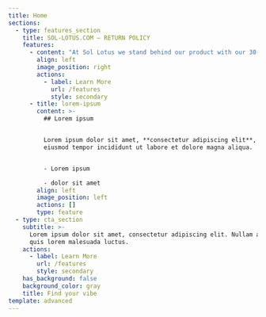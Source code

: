 ```yaml
---
title: Home
sections:
  - type: features_section
    title: SOL-LOTUS.COM – RETURN POLICY
    features:
      - content: "At Sol Lotus we stand behind our product with our 30-day guaranty. If you are not satisfied with our products, you may request a refund of the full purchase price within 30 days of the product received date. If more than 30 days passed since your receipt of the product(s), we unfortunately can’t offer you a refund.\n\nYou may return new, unused, and unopened products in their original packaging and in saleable condition only within 30 days of delivery for a full refund. However, we do ask that you pay shipping for these returns. If the return is a result of our error, such as an incorrect or defective product, you will receive a full refund for the item. No refunds will be issued for products that have been opened or used.\n\nOnly regularly priced items may be refunded, unfortunately sale items are final sales and cannot be refunded.\n\nTo return products, you must first call us at (414) 420-0247 or email us at support@sol-lotus.com to obtain a Return Merchandise Authorization (“RMA”) number before shipping your product back to us. No returns of any type will be accepted without an RMA number.\n\nAfter obtaining an RMA, all returns should be sent to:\n\n1217 Old Coochs Bridge Rd Suite#ACD-554\n\nNewark, DE 19714\n\nYou will be responsible for paying for your own shipping costs for returning your item. Shipping costs are non-refundable. You bear the risk of loss during shipment.\n\n\_\n\n#### **DAMAGED PRODUCTS**\n\nAll of our products are tested for quality, and all shipments are carefully inspected before leaving our warehouse. Upon delivery of your order, please check the product carefully to ensure it has not been damaged during shipping. All claims for damaged product must be made with 48 hours of receipt. Please contact us at support@sol-lotus.com within that time and provide detailed information regarding any product damaged during shipping. Please include a full description of the damages to the product along with any photographs you may have of the damaged items.\n\n\_\n\n#### **REFUNDS**\n\nOnce your return is received and inspected, we will send you an email to notify you that we have received your returned item. We will also notify you of the approval or rejection of your refund. If you are approved, then your refund will be processed, and a credit will automatically be applied to your credit card or original method of payment. Please check your statements to verify your credit was received\n"
        align: left
        image_position: right
        actions:
          - label: Learn More
            url: /features
            style: secondary
      - title: lorem-ipsum
        content: >-
          ## Lorem ipsum


          Lorem ipsum dolor sit amet, **consectetur adipiscing elit**, sed do
          eiusmod tempor incididunt ut labore et dolore magna aliqua.


          - Lorem ipsum

          - dolor sit amet
        align: left
        image_position: left
        actions: []
        type: feature
  - type: cta_section
    subtitle: >-
      Lorem ipsum dolor sit amet, consectetur adipiscing elit. Nullam a metus
      quis lorem malesuada luctus.
    actions:
      - label: Learn More
        url: /features
        style: secondary
    has_background: false
    background_color: gray
    title: Find your vibe
template: advanced
---
```

